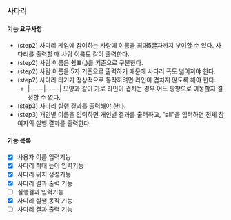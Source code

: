 ### 사다리

#### 기능 요구사항
- (step2) 사다리 게임에 참여하는 사람에 이름을 최대5글자까지 부여할 수 있다. 사다리를 출력할 때 사람 이름도 같이 출력한다.
- (step2) 사람 이름은 쉼표(,)를 기준으로 구분한다.
- (step2) 사람 이름을 5자 기준으로 출력하기 때문에 사다리 폭도 넓어져야 한다.
- (step2) 사다리 타기가 정상적으로 동작하려면 라인이 겹치지 않도록 해야 한다.
    - |-----|-----| 모양과 같이 가로 라인이 겹치는 경우 어느 방향으로 이동할지 결정할 수 없다.
- (step3) 사다리 실행 결과를 출력해야 한다.
- (step3) 개인별 이름을 입력하면 개인별 결과를 출력하고, "all"을 입력하면 전체 참여자의 실행 결과를 출력한다.


#### 기능 목록
- [x] 사용자 이름 입력기능
- [x] 사다리 최대 높이 입력기능
- [x] 사다리 위치 생성기능
- [x] 사다리 결과 출력 기능
- [ ] 실행결과 입력기능
- [x] 사다리 실행 동작 기능
- [ ] 사다리 결과 출력 기능